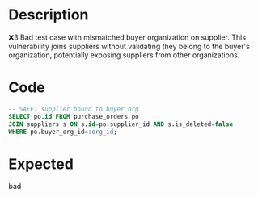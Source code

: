 # Description
❌3 Bad test case with mismatched buyer organization on supplier. This vulnerability joins suppliers without validating they belong to the buyer's organization, potentially exposing suppliers from other organizations.

# Code
```sql
-- SAFE: supplier bound to buyer org
SELECT po.id FROM purchase_orders po
JOIN suppliers s ON s.id=po.supplier_id AND s.is_deleted=false
WHERE po.buyer_org_id=:org_id;
```

# Expected
bad